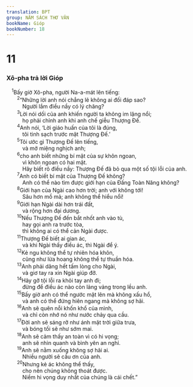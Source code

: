 ```yaml
---
translation: BPT
group: NĂM SÁCH THƠ VĂN
bookName: Gióp 
bookNumber: 18
---
```


<div class="title"><h1>11</h1><h3>Xô-pha trả lời Gióp</h3></div>
<span class="verse giop_11_1"> <sup>1</sup>Bấy giờ Xô-pha, người Na-a-mát lên tiếng:<br/></span>
<span class="verse giop_11_2">  <sup>2</sup>“Những lời anh nói chẳng lẽ không ai đối đáp sao?<br/>   Người lắm điều nầy có lý chăng?<br/></span>
<span class="verse giop_11_3">  <sup>3</sup>Lời nói dối của anh khiến người ta không im lặng nổi;<br/>   họ phải chỉnh anh khi anh chế giễu Thượng Đế.<br/></span>
<span class="verse giop_11_4">  <sup>4</sup>Anh nói, ‘Lời giáo huấn của tôi là đúng,<br/>   tôi tinh sạch trước mặt Thượng Đế.’<br/></span>
<span class="verse giop_11_5">  <sup>5</sup>Tôi ước gì Thượng Đế lên tiếng,<br/>   và mở miệng nghịch anh;<br/></span>
<span class="verse giop_11_6">  <sup>6</sup>cho anh biết những bí mật của sự khôn ngoan,<br/>   vì khôn ngoan có hai mặt.<br/>   Hãy biết rõ điều nầy: Thượng Đế đã bỏ qua một số tội lỗi của anh.<br/></span>
<span class="verse giop_11_7">  <sup>7</sup>Anh có biết bí mật của Thượng Đế không?<br/>   Anh có thể nào tìm được giới hạn của Đấng Toàn Năng không?<br/></span>
<span class="verse giop_11_8">  <sup>8</sup>Giới hạn của Ngài cao hơn trời; anh với không tới!<br/>   Sâu hơn mồ mả; anh không thể hiểu nổi!<br/></span>
<span class="verse giop_11_9">  <sup>9</sup>Giới hạn Ngài dài hơn trái đất,<br/>   và rộng hơn đại dương.<br/></span>
<span class="verse giop_11_10">  <sup>10</sup>Nếu Thượng Đế đến bắt nhốt anh vào tù,<br/>   hay gọi anh ra trước tòa,<br/>   thì không ai có thể cản Ngài được.<br/></span>
<span class="verse giop_11_11">  <sup>11</sup>Thượng Đế biết ai gian ác,<br/>   và khi Ngài thấy điều ác, thì Ngài để ý.<br/></span>
<span class="verse giop_11_12">  <sup>12</sup>Kẻ ngu không thể tự nhiên hóa khôn,<br/>   cũng như lừa hoang không thể tự thuần hóa.<br/></span>
<span class="verse giop_11_13">  <sup>13</sup>Anh phải dâng hết tấm lòng cho Ngài,<br/>   và giơ tay ra xin Ngài giúp đỡ.<br/></span>
<span class="verse giop_11_14">  <sup>14</sup>Hãy gỡ tội lỗi ra khỏi tay anh đi;<br/>   đừng để điều ác nào còn lảng vảng trong lều anh.<br/></span>
<span class="verse giop_11_15">  <sup>15</sup>Bấy giờ anh có thể ngước mặt lên mà không xấu hổ,<br/>   và anh có thể đứng hiên ngang mà không sợ hãi.<br/></span>
<span class="verse giop_11_16">  <sup>16</sup>Anh sẽ quên nỗi khốn khổ của mình,<br/>   và chỉ còn nhớ nó như nước chảy qua cầu.<br/></span>
<span class="verse giop_11_17">  <sup>17</sup>Đời anh sẽ sáng rỡ như ánh mặt trời giữa trưa,<br/>   và bóng tối sẽ như sớm mai.<br/></span>
<span class="verse giop_11_18">  <sup>18</sup>Anh sẽ cảm thấy an toàn vì có hi vọng;<br/>   anh sẽ nhìn quanh và bình yên an nghỉ.<br/></span>
<span class="verse giop_11_19">  <sup>19</sup>Anh sẽ nằm xuống không sợ hãi ai.<br/>   Nhiều người sẽ cầu ơn của anh.<br/></span>
<span class="verse giop_11_20">  <sup>20</sup>Nhưng kẻ ác không thể thấy,<br/>   cho nên chúng không thoát được.<br/>   Niềm hi vọng duy nhất của chúng là cái chết.”<br/></span>
